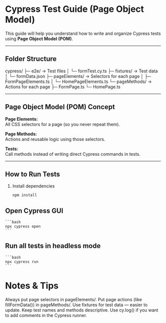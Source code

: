 # Cypress Test Guide (Page Object Model)

This guide will help you understand how to write and organize Cypress tests using **Page Object Model (POM)**.

---

## Folder Structure

cypress/
├─ e2e/ → Test files
│ └─ formTest.cy.ts
├─ fixtures/ → Test data
│ └─ formData.json
├─ pageElements/ → Selectors for each page
│ ├─ FormPageElements.ts
│ └─ HomePageElements.ts
└─ pageMethods/ → Actions for each page
├─ FormPage.ts
└─ HomePage.ts

---

## Page Object Model (POM) Concept

**Page Elements:**  
All CSS selectors for a page (so you never repeat them).

**Page Methods:**  
Actions and reusable logic using those selectors.

**Tests:**  
Call methods instead of writing direct Cypress commands in tests.

---

## How to Run Tests

1. Install dependencies  
   ```bash
   npm install
   ```

## Open Cypress GUI
    ```bash
    npx cypress open 
    ```

## Run all tests in headless mode
    ```bash
    npx cypress run
    ```

# Notes & Tips

Always put page selectors in pageElements/.
Put page actions (like fillFormData()) in pageMethods/.
Use fixtures for test data — easier to update.
Keep test names and methods descriptive.
Use cy.log() if you want to add comments in the Cypress runner.